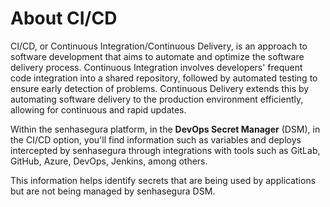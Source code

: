 # About CI/CD

CI/CD, or Continuous Integration/Continuous Delivery, is an approach to software development that aims to automate and optimize the software delivery process. Continuous Integration involves developers' frequent code integration into a shared repository, followed by automated testing to ensure early detection of problems. Continuous Delivery extends this by automating software delivery to the production environment efficiently, allowing for continuous and rapid updates.

Within the senhasegura platform, in the **DevOps Secret Manager** (DSM), in the CI/CD option, you'll find information such as variables and deploys intercepted by senhasegura through integrations with tools such as GitLab, GitHub, Azure, DevOps, Jenkins, among others.

This information helps identify secrets that are being used by applications but are not being managed by senhasegura DSM.